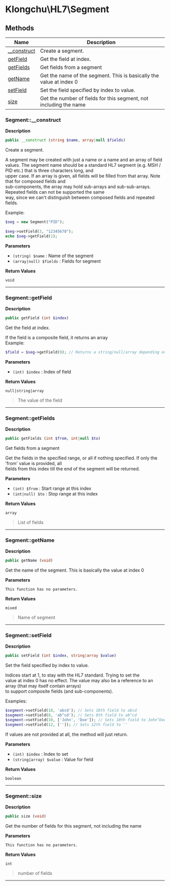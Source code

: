 # Klongchu\HL7\Segment  







## Methods

| Name | Description |
|------|-------------|
|[__construct](#segment__construct)|Create a segment.|
|[getField](#segmentgetfield)|Get the field at index.|
|[getFields](#segmentgetfields)|Get fields from a segment|
|[getName](#segmentgetname)|Get the name of the segment. This is basically the value at index 0|
|[setField](#segmentsetfield)|Set the field specified by index to value.|
|[size](#segmentsize)|Get the number of fields for this segment, not including the name|




### Segment::__construct  

**Description**

```php
public __construct (string $name, array|null $fields)
```

Create a segment. 

A segment may be created with just a name or a name and an array of field  
values. The segment name should be a standard HL7 segment (e.g. MSH / PID etc.) that is three characters long, and  
upper case. If an array is given, all fields will be filled from that array. Note that for composed fields and  
sub-components, the array may hold sub-arrays and sub-sub-arrays. Repeated fields can not be supported the same  
way, since we can't distinguish between composed fields and repeated fields.  
  
Example:  
```php  
$seg = new Segment("PID");  
  
$seg->setField(3, "12345678");  
echo $seg->getField(1);  
``` 

**Parameters**

* `(string) $name`
: Name of the segment  
* `(array|null) $fields`
: Fields for segment  

**Return Values**

`void`

<hr />


### Segment::getField  

**Description**

```php
public getField (int $index)
```

Get the field at index. 

If the field is a composite field, it returns an array  
Example:  
```php  
$field = $seg->getField(9); // Returns a string/null/array depending on what the 9th field is.  
``` 

**Parameters**

* `(int) $index`
: Index of field  

**Return Values**

`null|string|array`

> The value of the field

<hr />


### Segment::getFields  

**Description**

```php
public getFields (int $from, int|null $to)
```

Get fields from a segment 

Get the fields in the specified range, or all if nothing specified. If only the 'from' value is provided, all  
fields from this index till the end of the segment will be returned. 

**Parameters**

* `(int) $from`
: Start range at this index  
* `(int|null) $to`
: Stop range at this index  

**Return Values**

`array`

> List of fields

<hr />


### Segment::getName  

**Description**

```php
public getName (void)
```

Get the name of the segment. This is basically the value at index 0 

 

**Parameters**

`This function has no parameters.`

**Return Values**

`mixed`

> Name of segment

<hr />


### Segment::setField  

**Description**

```php
public setField (int $index, string|array $value)
```

Set the field specified by index to value. 

Indices start at 1, to stay with the HL7 standard. Trying to set the  
value at index 0 has no effect. The value may also be a reference to an array (that may itself contain arrays)  
to support composite fields (and sub-components).  
  
Examples:  
```php  
$segment->setField(18, 'abcd'); // Sets 18th field to abcd  
$segment->setField(8, 'ab^cd'); // Sets 8th field to ab^cd  
$segment->setField(10, ['John', 'Doe']); // Sets 10th field to John^Doe  
$segment->setField(12, ['']); // Sets 12th field to ''  
```  
  
If values are not provided at all, the method will just return. 

**Parameters**

* `(int) $index`
: Index to set  
* `(string|array) $value`
: Value for field  

**Return Values**

`boolean`



<hr />


### Segment::size  

**Description**

```php
public size (void)
```

Get the number of fields for this segment, not including the name 

 

**Parameters**

`This function has no parameters.`

**Return Values**

`int`

> number of fields

<hr />

